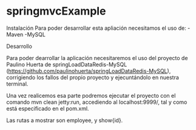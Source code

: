 # springmvcExample

Instalación
Para poder desarrollar esta apliación necesitamos el uso de:
-Maven
-MySQL



Desarrollo

Para poder dearrollar la aplicación necesitaremos el uso del proyecto de Paulino Huerta de springLoadDataRedis-MySQL (https://github.com/paulinohuerta/springLoadDataRedis-MySQL), corrigiendo los fallos del propio proyecto y ejecuntándolo en nuestra terminal.

Una vez realicemos esa parte podremos ejecutar el proyecto con el comando mvn clean jetty:run, accediendo al localhost:9999/, tal y como está especificado en el pom.xml. 

Las rutas a mostrar son employee, y show{id}.
